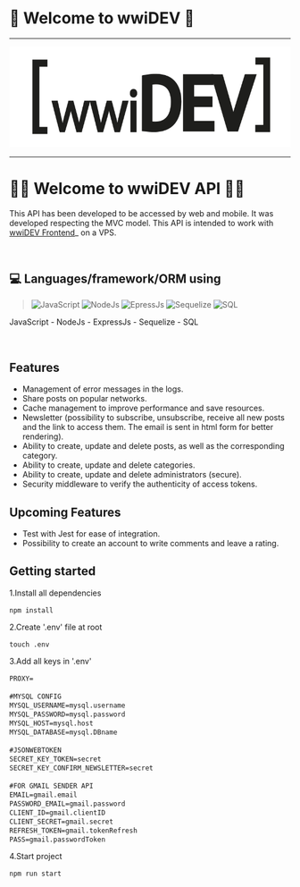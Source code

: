 # 👀 Welcome to wwiDEV 👀

---
![Background](https://raw.githubusercontent.com/imLines/imLines/458bc5dcc37b7c99f673863f8c73675ce0f9ecc2/wwiDEV%20Logo%20black%20on%20white.svg)

---

# 👋🏻 Welcome to wwiDEV API 👋🏻

This API has been developed to be accessed by web and mobile. It was developed respecting the MVC model.
This API is intended to work with [wwiDEV Frontend](https://github.com/imLines/wwi-dev-frontend)_ on a VPS.

&nbsp;

## 💻 Languages/framework/ORM using
>![JavaScript](https://img.icons8.com/color/48/null/javascript--v1.png) ![NodeJs](https://img.icons8.com/color/48/null/nodejs.png)  ![EpressJs](https://api.iconify.design/simple-icons/express.svg?width=48&height=48) ![Sequelize](https://api.iconify.design/vscode-icons/file-type-sequelize.svg?width=48&height=48) ![SQL](https://api.iconify.design/logos/mysql.svg?width=48&height=48)

JavaScript - NodeJs - ExpressJs - Sequelize - SQL

&nbsp;

## Features
- Management of error messages in the logs.
- Share posts on popular networks.
- Cache management to improve performance and save resources.
- Newsletter (possibility to subscribe, unsubscribe, receive all new posts and the link to access them. The email is sent in html form for better rendering).
- Ability to create, update and delete posts, as well as the corresponding category.
- Ability to create, update and delete categories.
- Ability to create, update and delete administrators (secure).
- Security middleware to verify the authenticity of access tokens.

## Upcoming Features
- Test with Jest for ease of integration.
- Possibility to create an account to write comments and leave a rating.


## Getting started
1.Install all dependencies

    npm install

2.Create '.env' file at root
    
    touch .env
    
3.Add all keys in '.env'

``` 
PROXY=

#MYSQL CONFIG
MYSQL_USERNAME=mysql.username
MYSQL_PASSWORD=mysql.password
MYSQL_HOST=mysql.host
MYSQL_DATABASE=mysql.DBname

#JSONWEBTOKEN
SECRET_KEY_TOKEN=secret
SECRET_KEY_CONFIRM_NEWSLETTER=secret

#FOR GMAIL SENDER API
EMAIL=gmail.email
PASSWORD_EMAIL=gmail.password
CLIENT_ID=gmail.clientID
CLIENT_SECRET=gmail.secret
REFRESH_TOKEN=gmail.tokenRefresh
PASS=gmail.passwordToken
```

4.Start project 

    npm run start
